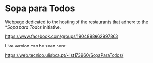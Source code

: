 # Sopa para Todos

Webpage dedicated to the hosting of the restaurants that adhere to the **Sopa para Todos* initiative.

https://www.facebook.com/groups/1904898662997863

Live version can be seen here:

https://web.tecnico.ulisboa.pt/~ist173960/SopaParaTodos/